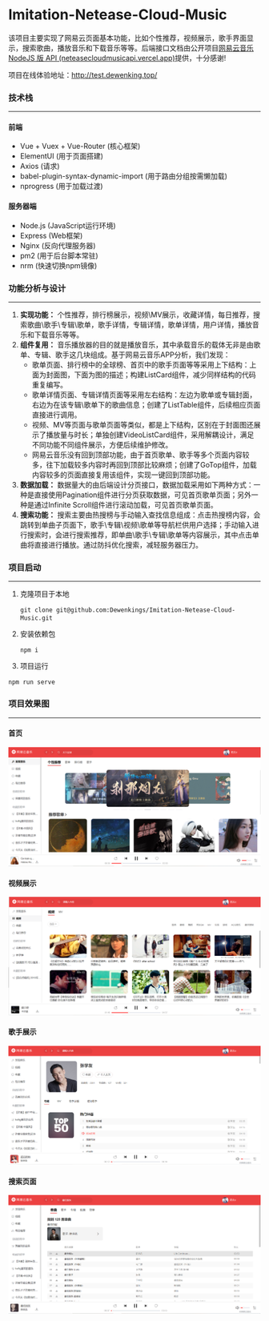 # Imitation-Netease-Cloud-Music

该项目主要实现了网易云页面基本功能，比如个性推荐，视频展示，歌手界面显示，搜索歌曲，播放音乐和下载音乐等等。后端接口文档由公开项目[网易云音乐 NodeJS 版 API (neteasecloudmusicapi.vercel.app)](https://neteasecloudmusicapi.vercel.app/#/)提供，十分感谢!

项目在线体验地址：http://test.dewenking.top/

### 技术栈

----

#### 前端

* Vue + Vuex + Vue-Router (核心框架)
* ElementUI (用于页面搭建)
* Axios (请求)
* babel-plugin-syntax-dynamic-import (用于路由分组按需懒加载)
* nprogress (用于加载过渡)

#### 服务器端

* Node.js (JavaScript运行环境)
* Express (Web框架)
* Nginx (反向代理服务器)
* pm2 (用于后台脚本常驻)
* nrm (快速切换npm镜像)

### 功能分析与设计

---

1.  **实现功能：** 个性推荐，排行榜展示，视频\MV展示，收藏详情，每日推荐，搜索歌曲\歌手\专辑\歌单，歌手详情，专辑详情，歌单详情，用户详情，播放音乐和下载音乐等等。
2.  **组件复用：**  音乐播放器的目的就是播放音乐，其中承载音乐的载体无非是由歌单、专辑、歌手这几块组成。基于网易云音乐APP分析，我们发现：
      * 歌单页面、排行榜中的全球榜、首页中的歌手页面等等采用上下结构：上面为封面图，下面为图的描述；构建ListCard组件，减少同样结构的代码重复编写。
      * 歌单详情页面、专辑详情页面等采用左右结构：左边为歌单或专辑封面，右边为在该专辑\歌单下的歌曲信息；创建了ListTable组件，后续相应页面直接进行调用。
      * 视频、MV等页面与歌单页面等类似，都是上下结构，区别在于封面图还展示了播放量与时长；单独创建VideoListCard组件，采用解耦设计，满足不同功能不同组件展示，方便后续维护修改。
      * 网易云音乐没有回到顶部功能，由于首页歌单、歌手等多个页面内容较多，往下加载较多内容时再回到顶部比较麻烦；创建了GoTop组件，加载内容较多的页面直接复用该组件，实现一键回到顶部功能。
3.  **数据加载：** 数据量大的由后端设计分页接口，数据加载采用如下两种方式：一种是直接使用Pagination组件进行分页获取数据，可见首页歌单页面；另外一种是通过Infinite Scroll组件进行滚动加载，可见首页歌单页面。
4.  **搜索功能：** 搜索主要由热搜榜与手动输入查找信息组成：点击热搜榜内容，会跳转到单曲子页面下，歌手\专辑\视频\歌单等导航栏供用户选择；手动输入进行搜索时，会进行搜索推荐，即单曲\歌手\专辑\歌单等内容展示，其中点击单曲将直接进行播放。通过防抖优化搜索，减轻服务器压力。

### 项目启动

---

1. 克隆项目于本地

   ```
   git clone git@github.com:Dewenkings/Imitation-Netease-Cloud-Music.git
   ```

2. 安装依赖包

   ```
   npm i
   ```

3.  项目运行

   ```
   npm run serve
   ```

### 项目效果图

---

#### 首页

<img src=".\src\assets\img\MusicPageShow\discover-recommend.PNG" alt="discover-recommend" style="zoom:50%;" />

#### 视频展示

<img src=".\src\assets\img\MusicPageShow\video-video.PNG" alt="video-video" style="zoom:50%;" />

#### 歌手展示

<img src=".\src\assets\img\MusicPageShow\singer.PNG" alt="singer" style="zoom:50%;" />

#### 搜索页面

<img src=".\src\assets\img\MusicPageShow\search.PNG" alt="search" style="zoom:50%;" />
